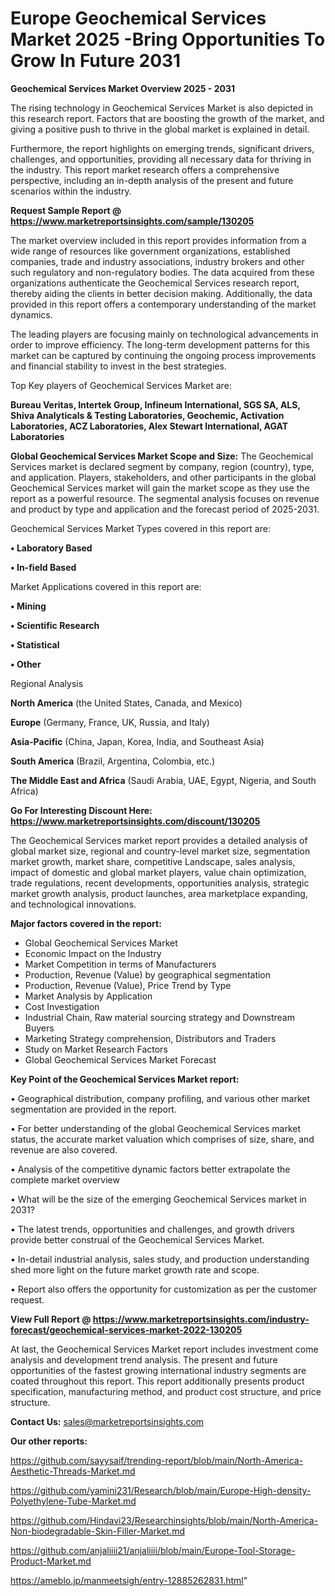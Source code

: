 # Europe Geochemical Services Market 2025 -Bring Opportunities To Grow In Future 2031

<Strong> Geochemical Services Market Overview 2025 - 2031</strong>

The rising technology in Geochemical Services Market is also depicted in this research report. Factors that are boosting the growth of the market, and giving a positive push to thrive in the global market is explained in detail.

Furthermore, the report highlights on emerging trends, significant drivers, challenges, and opportunities, providing all necessary data for thriving in the industry. This report market research offers a comprehensive perspective, including an in-depth analysis of the present and future scenarios within the industry.

<strong>Request Sample Report @ <a href=https://www.marketreportsinsights.com/sample/130205>https://www.marketreportsinsights.com/sample/130205</a></strong>

The market overview included in this report provides information from a wide range of resources like government organizations, established companies, trade and industry associations, industry brokers and other such regulatory and non-regulatory bodies. The data acquired from these organizations authenticate the Geochemical Services research report, thereby aiding the clients in better decision making. Additionally, the data provided in this report offers a contemporary understanding of the market dynamics.

The leading players are focusing mainly on technological advancements in order to improve efficiency. The long-term development patterns for this market can be captured by continuing the ongoing process improvements and financial stability to invest in the best strategies.

Top Key players of Geochemical Services Market are:

<strong>Bureau Veritas, Intertek Group, Infineum International, SGS SA, ALS, Shiva Analyticals & Testing Laboratories, Geochemic, Activation Laboratories, ACZ Laboratories, Alex Stewart International, AGAT Laboratories</strong>

<strong><b>Global Geochemical Services Market Scope and Size:</b></strong>
The Geochemical Services market is declared segment by company, region (country), type, and application. Players, stakeholders, and other participants in the global Geochemical Services market will gain the market scope as they use the report as a powerful resource. The segmental analysis focuses on revenue and product by type and application and the forecast period of 2025-2031.

Geochemical Services Market Types covered in this report are:

<strong>• Laboratory Based

• In-field Based</strong>

Market Applications covered in this report are:

<strong>• Mining

• Scientific Research

• Statistical

• Other</strong> 

Regional Analysis

<strong>North America</strong> (the United States, Canada, and Mexico)

<strong>Europe</strong> (Germany, France, UK, Russia, and Italy)

<strong>Asia-Pacific</strong> (China, Japan, Korea, India, and Southeast Asia)

<strong>South America</strong> (Brazil, Argentina, Colombia, etc.)

<strong>The Middle East and Africa</strong> (Saudi Arabia, UAE, Egypt, Nigeria, and South Africa)

<strong>Go For Interesting Discount Here: <a href=https://www.marketreportsinsights.com/discount/130205>https://www.marketreportsinsights.com/discount/130205</a></strong>

The Geochemical Services market report provides a detailed analysis of global market size, regional and country-level market size, segmentation market growth, market share, competitive Landscape, sales analysis, impact of domestic and global market players, value chain optimization, trade regulations, recent developments, opportunities analysis, strategic market growth analysis, product launches, area marketplace expanding, and technological innovations.

<strong><b>Major factors covered in the report:</b></strong>
<ul>
  <li>Global Geochemical Services Market </li>
  <li>Economic Impact on the Industry</li>
  <li>Market Competition in terms of Manufacturers</li>
  <li>Production, Revenue (Value) by geographical segmentation</li>
  <li>Production, Revenue (Value), Price Trend by Type</li>
  <li>Market Analysis by Application</li>
  <li>Cost Investigation</li>
  <li>Industrial Chain, Raw material sourcing strategy and Downstream Buyers</li>
  <li>Marketing Strategy comprehension, Distributors and Traders</li>
  <li>Study on Market Research Factors</li>
  <li>Global Geochemical Services Market Forecast</li>
</ul>

<strong><b>Key Point of the Geochemical Services Market report:</b></strong>

• Geographical distribution, company profiling, and various other market segmentation are provided in the report.

• For better understanding of the global Geochemical Services market status, the accurate market valuation which comprises of size, share, and revenue are also covered.

• Analysis of the competitive dynamic factors better extrapolate the complete market overview

• What will be the size of the emerging Geochemical Services market in 2031?

• The latest trends, opportunities and challenges, and growth drivers provide better construal of the Geochemical Services Market.

• In-detail industrial analysis, sales study, and production understanding shed more light on the future market growth rate and scope.

• Report also offers the opportunity for customization as per the customer request.

<strong><b>View Full Report @ <a href=https://www.marketreportsinsights.com/industry-forecast/geochemical-services-market-2022-130205>https://www.marketreportsinsights.com/industry-forecast/geochemical-services-market-2022-130205</a></b></strong>


At last, the Geochemical Services Market report includes investment come analysis and development trend analysis. The present and future opportunities of the fastest growing international industry segments are coated throughout this report. This report additionally presents product specification, manufacturing method, and product cost structure, and price structure.

<strong>Contact Us:</strong>
sales@marketreportsinsights.com

<strong>Our other reports:</strong>

<a href=https://github.com/sayysaif/trending-report/blob/main/North-America-Aesthetic-Threads-Market.md>https://github.com/sayysaif/trending-report/blob/main/North-America-Aesthetic-Threads-Market.md</a>

<a href=https://github.com/yamini231/Research/blob/main/Europe-High-density-Polyethylene-Tube-Market.md>https://github.com/yamini231/Research/blob/main/Europe-High-density-Polyethylene-Tube-Market.md</a>

<a href=https://github.com/Hindavi23/Researchinsights/blob/main/North-America-Non-biodegradable-Skin-Filler-Market.md>https://github.com/Hindavi23/Researchinsights/blob/main/North-America-Non-biodegradable-Skin-Filler-Market.md</a>

<a href=https://github.com/anjaliiii21/anjaliiii/blob/main/Europe-Tool-Storage-Product-Market.md>https://github.com/anjaliiii21/anjaliiii/blob/main/Europe-Tool-Storage-Product-Market.md</a>

<a href=https://ameblo.jp/manmeetsigh/entry-12885262831.html>https://ameblo.jp/manmeetsigh/entry-12885262831.html</a>"
